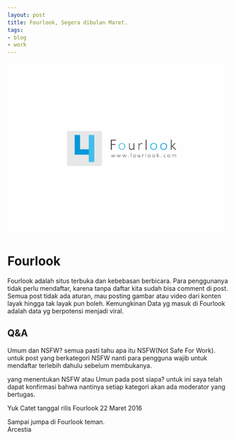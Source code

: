```yaml
---
layout: post
title: Fourlook, Segera dibulan Maret.
tags:
- blog
- work
---
```

![](/img/2016/mar/18/fourlook.png)

# Fourlook

Fourlook adalah situs terbuka dan kebebasan berbicara. Para penggunanya tidak perlu mendaftar, karena tanpa daftar kita sudah bisa comment di post. Semua post tidak ada aturan, mau posting gambar atau video dari konten layak hingga tak layak pun boleh.
Kemungkinan Data yg masuk di Fourlook adalah data yg berpotensi menjadi viral.

## Q&A
Umum dan NSFW? semua pasti tahu apa itu NSFW(Not Safe For Work). untuk post yang berkategori NSFW nanti para pengguna wajib untuk mendaftar terlebih dahulu sebelum membukanya.

yang menentukan NSFW atau Umun pada post siapa? untuk ini saya telah dapat konfirmasi bahwa nantinya setiap kategori akan ada moderator yang bertugas.

Yuk Catet tanggal rilis Fourlook
22 Maret 2016

Sampai jumpa di Fourlook teman. <br>
Arcestia                                                                                                                                                                                                                                                                                                                                                                                                                                                                                                                                                                                                                                                                                                                                                                                                                                                                                                                                                                                           
